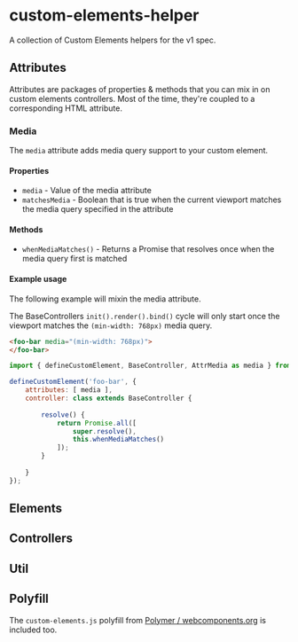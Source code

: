 # custom-elements-helper

A collection of Custom Elements helpers for the v1 spec.

## Attributes

Attributes are packages of properties & methods that you can mix in on custom elements controllers.
Most of the time, they're coupled to a corresponding HTML attribute.

### Media

The `media` attribute adds media query support to your custom element.

#### Properties

 - `media` - Value of the media attribute
 - `matchesMedia` - Boolean that is true when the current viewport matches the media query specified in the attribute

#### Methods
 
- `whenMediaMatches()` - Returns a Promise that resolves once when the media query first is matched

#### Example usage

The following example will mixin the media attribute.

The BaseControllers `init().render().bind()` cycle will only start once the viewport matches the `(min-width: 768px)` media query.

```html
<foo-bar media="(min-width: 768px)">
</foo-bar>
```

```js
import { defineCustomElement, BaseController, AttrMedia as media } from 'custom-elements-helpers';

defineCustomElement('foo-bar', {
	attributes: [ media ],
	controller: class extends BaseController {
	
		resolve() {
			return Promise.all([
				super.resolve(),
				this.whenMediaMatches()
			]);
		}
		
	}
});

```

## Elements

## Controllers

## Util

## Polyfill

The `custom-elements.js` polyfill from [Polymer / webcomponents.org](https://github.com/webcomponents/webcomponentsjs) is included too.